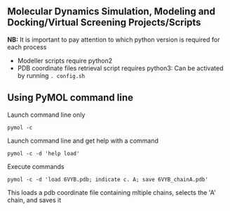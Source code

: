 Molecular Dynamics Simulation, Modeling and Docking/Virtual Screening Projects/Scripts
---
**NB:** It is important to pay attention to which python version is required for each process

- Modeller scripts require python2
- PDB coordinate files retrieval script requires python3: Can be activated by running `. config.sh`

Using PyMOL command line
---
Launch command line only

```
pymol -c
```

Launch command line and get help with a command

```
pymol -c -d 'help load'
```

Execute commands

```
pymol -c -d 'load 6VYB.pdb; indicate c. A; save 6VYB_chainA.pdb'
```
This loads a pdb coordinate file containing mltiple chains, selects the 'A' chain, and saves it



